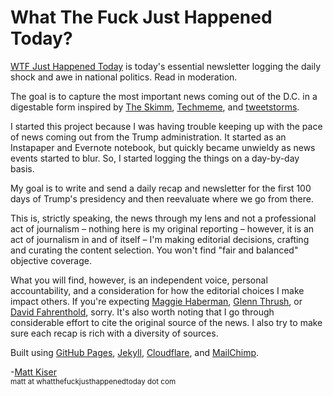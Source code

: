 # What The Fuck Just Happened Today?

<p class="lead"><a href="{{ site.baseurl }}/">WTF Just Happened Today</a> is today's essential newsletter logging the daily shock and awe in national politics. Read in moderation.</p>

<p>The goal is to capture the most important news coming out of the D.C. in a digestable form inspired by <a href="http://www.theskimm.com/">The Skimm</a>, <a href="http://techmeme.com/">Techmeme</a>, and <a href="http://www.theverge.com/2016/12/13/13936946/twitter-tweetstorm-thread-timeline-medium">tweetstorms</a>.</p>
 
I started this project because I was having trouble keeping up with the pace of news coming out from the Trump administration. It started as an Instapaper and Evernote notebook, but quickly became unwieldy as news events started to blur. So, I started logging the things on a day-by-day basis. 

My goal is to write and send a daily recap and newsletter for the first 100 days of Trump's presidency and then reevaluate where we go from there. 

This is, strictly speaking, the news through my lens and not a professional act of journalism – nothing here is my original reporting – however, it is an act of journalism in and of itself – I'm making editorial decisions, crafting and curating the content selection. You won't find "fair and balanced" objective coverage. 

What you will find, however, is an independent voice, personal accountability, and a consideration for how the editorial choices I make impact others. If you're expecting <a href="https://twitter.com/maggieNYT" target="_blank">Maggie Haberman</a>, <a href="https://twitter.com/glennthrush" target="_blank">Glenn Thrush</a>, or <a href="https://twitter.com/Fahrenthold" target="_blank">David Fahrenthold</a>, sorry. It's also worth noting that I go through considerable effort to cite the original source of the news. I also try to make sure each recap is rich with a diversity of sources.


Built using <a href="https://pages.github.com/">GitHub Pages</a>, <a href="http://jekyllrb.com/">Jekyll</a>, <a href="https://www.cloudflare.com">Cloudflare</a>, and <a href="https://mailchimp.com/">MailChimp</a>.

<p class="lead">-<a href="https://twitter.com/matt_kiser/">Matt Kiser</a><br>
    <small>matt at whatthefuckjusthappenedtoday dot com</small>
</p>
